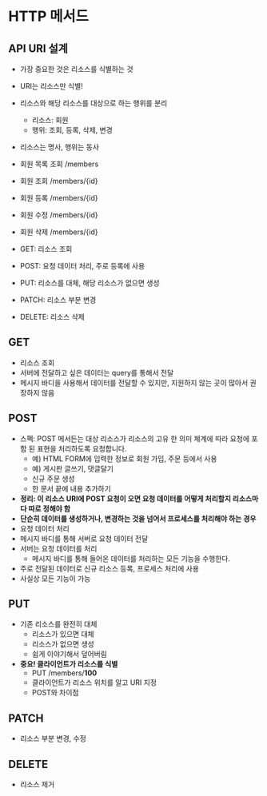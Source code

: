 # HTTP 메서드



## API URI 설계

- 가장 중요한 것은 리소스를 식별하는 것
- URI는 리소스만 식별!
- 리소스와 해당 리소스를 대상으로 하는 행위를 분리
  - 리소스: 회원
  - 행위: 조회, 등록, 삭제, 변경
- 리소스는 명사, 행위는 동사
- 회원 목록 조회 /members
- 회원 조회 /members/{id}
- 회원 등록 /members/{id}
- 회원 수정 /members/{id}
- 회원 삭제 /members/{id}



- GET: 리소스 조회
- POST: 요청 데이터 처리, 주로 등록에 사용
- PUT: 리소스를 대체, 해당 리소스가 없으면 생성
- PATCH: 리소스 부분 변경
- DELETE: 리소스 삭제



## GET

- 리소스 조회
- 서버에 전달하고 싶은 데이터는 query를 통해서 전달
- 메시지 바디을 사용해서 데이터를 전달할 수 있지만, 지원하지 않는 곳이 많아서 권장하지 않음



## POST

- 스펙: POST 메서든는 대상 리소스가 리소스의 고유 한 의미 체계에 따라 요청에 포함 된 표현을 처리하도록 요청합니다.
  - 예) HTML FORM에 입력한 정보로 회원 가입, 주문 등에서 사용
  - 예) 게시판 글쓰기, 댓글달기
  - 신규 주문 생성
  - 한 문서 끝에 내용 추가하기
- **정리: 이 리소스 URI에 POST 요청이 오면 요청 데이터를 어떻게 처리할지 리소스마다 따로 정해야 함**
- **단순히 데이터를 생성하거나, 변경하는 것을 넘어서 프로세스를 처리해야 하는 경우**
- 요청 데이터 처리
- 메시지 바디를 통해 서버로 요청 데이터 전달
- 서버는 요청 데이터를 처리
  - 메시지 바디를 통해 들어온 데이터를 처리하는 모든 기능을 수행한다.
- 주로 전달된 데이터로 신규 리소스 등록, 프로세스 처리에 사용
- 사실상 모든 기능이 가능



## PUT

- 기존 리소스를 완전히 대체
  - 리소스가 있으면 대체
  - 리소스가 없으면 생성
  - 쉽게 이야기해서 덮어버림
- **중요! 클라이언트가 리소스를 식별**
  - PUT /members/**100**
  - 클라이언트가 리소스 위치를 알고 URI 지정
  - POST와 차이점



## PATCH

- 리소스 부분 변경, 수정



## DELETE

- 리소스 제거